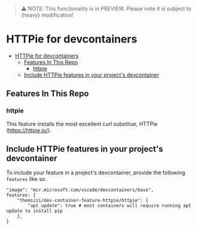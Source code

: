 > ⚠️ NOTE: This functionality is in PREVIEW. Please note it is subject to (heavy) modification!  

#  HTTPie for devcontainers

- [HTTPie for devcontainers](#httpie-for-devcontainers)
  - [Features In This Repo](#features-in-this-repo)
    - [httpie](#httpie)
  - [Include HTTPie features in your project's devcontainer](#include-httpie-features-in-your-projects-devcontainer)

## Features In This Repo

### httpie

This feature installs the most excellent curl substitue, HTTPie (https://httpie.io/).

## Include HTTPie features in your project's devcontainer 

To include your feature in a project's devcontainer, provide the following `features` like so.

```jsonc
"image": "mcr.microsoft.com/vscode/devcontainers/base",
features: {
    "themizzi/dev-container-feature-httpie/httpie": {
        "apt_update": true # most containers will require running apt update to install pip
    },
}
```

